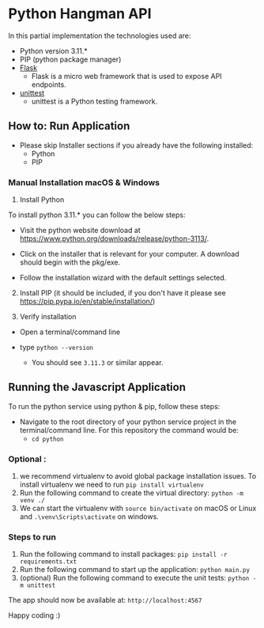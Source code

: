 # Python Hangman API 

In this partial implementation the technologies used are:

- Python version 3.11.*
- PIP (python package manager)
- [Flask](https://flask.palletsprojects.com/en/2.3.x/)
  - Flask is a micro web framework that is used to expose API endpoints.
- [unittest](https://docs.python.org/3/library/unittest.html) 
  - unittest is a Python testing framework.

## How to: Run Application

- Please skip Installer sections if you already have the following installed:
  - Python
  - PIP


### Manual Installation macOS & Windows

1. Install Python

To install python 3.11.* you can follow the below steps:

- Visit the python website download at https://www.python.org/downloads/release/python-3113/.

- Click on the installer that is relevant for your computer. A download should begin with the pkg/exe.

- Follow the installation wizard with the default settings selected.

2. Install PIP (it should be included, if you don't have it please see https://pip.pypa.io/en/stable/installation/)

3. Verify installation

- Open a terminal/command line

- type `python --version`
  - You should see `3.11.3` or similar appear.

## Running the Javascript Application

To run the python service using python & pip, follow these steps:

- Navigate to the root directory of your python service project in the terminal/command line. For this repository the command would be:
  - `cd python`

### Optional :
1. we recommend virtualenv to avoid global package installation issues. To install virtualenv we need to run `pip install virtualenv`
2. Run the following command to create the virtual directory: `python -m venv ./`
3. We can start the virtualenv with `source bin/activate` on macOS or Linux and `.\venv\Scripts\activate` on windows.                        

### Steps to run
1. Run the following command to install packages: `pip install -r requirements.txt`
2. Run the following command to start up the application: `python main.py`
3. (optional) Run the following command to execute the unit tests: `python -m unittest`

The app should now be available at: `http://localhost:4567`

Happy coding :) 